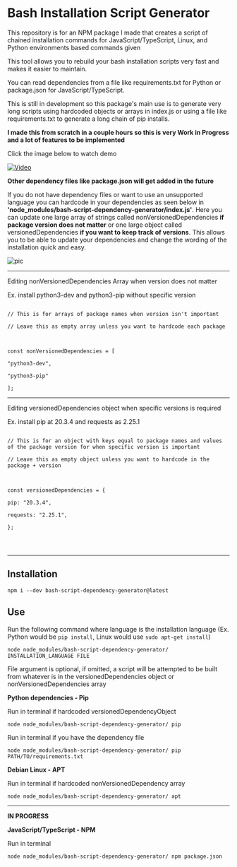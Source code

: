# Bash Installation Script Generator

This repository is for an NPM package I made that creates a script of chained installation commands for JavaScript/TypeScript, Linux, and Python environments based commands given

This tool allows you to rebuild your bash installation scripts very fast and makes it easier to maintain.

You can read dependencies from a file like requirements.txt for Python or package.json for JavaScript/TypeScript.

This is still in development so this package's main use is to generate very long scripts using hardcoded objects or arrays in index.js or using a file like requirements.txt to generate a long chain of pip installs.

**I made this from scratch in a couple hours so this is very Work in Progress and a lot of features to be implemented**

Click the image below to watch demo

[![Video](https://i.imgur.com/v3XHNKT.png)](https://i.imgur.com/fIsW1WI.mp4)

**Other dependency files like package.json will get added in the future**

If you do not have dependency files or want to use an unsupported language you can hardcode in your dependencies as seen below in **'node_modules/bash-script-dependency-generator/index.js'**. Here you can update one large array of strings called nonVersionedDependencies **if package version does not matter** or one large object called versionedDependencies **if you want to keep track of versions**. This allows you to be able to update your dependencies and change the wording of the installation quick and easy.

![pic](https://i.imgur.com/zRSSHvO.png)

---

Editing nonVersionedDependencies Array when version does not matter

Ex. install python3-dev and python3-pip without specific version

```

// This is for arrays of package names when version isn't important

// Leave this as empty array unless you want to hardcode each package



const nonVersionedDependencies = [

"python3-dev",

"python3-pip"

];

```

---

Editing versionedDependencies object when specific versions is required

Ex. install pip at 20.3.4 and requests as 2.25.1

```

// This is for an object with keys equal to package names and values of the package version for when specific version is important

// Leave this as empty object unless you want to hardcode in the package + version



const versionedDependencies = {

pip: "20.3.4",

requests: "2.25.1",

};




```

---

## Installation

`npm i --dev bash-script-dependency-generator@latest`

## Use

Run the following command where language is the installation language (Ex. Python would be `pip install`, Linux would use `sudo apt-get install`)

`node node_modules/bash-script-dependency-generator/ INSTALLATION_LANGUAGE FILE`

File argument is optional, if omitted, a script will be attempted to be built from whatever is in the versionedDependencies object or nonVersionedDependencies array

**Python dependencies - Pip**

Run in terminal if hardcoded versionedDependencyObject

`node node_modules/bash-script-dependency-generator/ pip`

Run in terminal if you have the dependency file

`node node_modules/bash-script-dependency-generator/ pip PATH/TO/requirements.txt`

**Debian Linux - APT**

Run in terminal if hardcoded nonVersionedDependency array

`node node_modules/bash-script-dependency-generator/ apt`

---

**IN PROGRESS**

**JavaScript/TypeScript - NPM**

Run in terminal

`node node_modules/bash-script-dependency-generator/ npm package.json`
